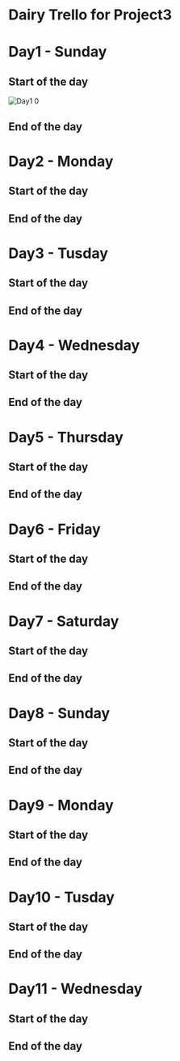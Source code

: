 # Dairy Trello for Project3

# Day1 - Sunday
## Start of the day
![Day1 0](https://user-images.githubusercontent.com/66031162/96114269-1018d400-0eee-11eb-9481-8d145352e6bb.png)
## End of the day

# Day2 - Monday
## Start of the day
## End of the day

# Day3 - Tusday
## Start of the day
## End of the day

# Day4 - Wednesday
## Start of the day
## End of the day

# Day5 - Thursday
## Start of the day
## End of the day

# Day6 - Friday
## Start of the day
## End of the day

# Day7 - Saturday
## Start of the day
## End of the day

# Day8 - Sunday
## Start of the day
## End of the day

# Day9 - Monday
## Start of the day
## End of the day

# Day10 - Tusday
## Start of the day
## End of the day

# Day11 - Wednesday
## Start of the day
## End of the day
